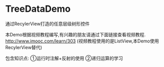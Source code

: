 # TreeDataDemo
通过RecylerView打造的任意层级树形控件

本Demo根据视频教程编写,有兴趣的朋友请通过下面链接查看视频教程.
http://www.imooc.com/learn/303 (视频教程使用的是ListView,本Demo使用RecylerView替代)

包含知识点:
  ①运行时注解+反射的使用
  ②递归运算的学习
  



